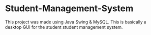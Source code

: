 # Student-Management-System
This project was made using Java Swing & MySQL. This is basically a desktop GUI for the student student management system.
